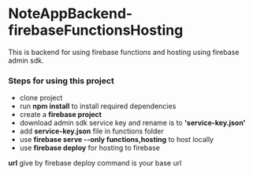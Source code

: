 # **NoteAppBackend-firebaseFunctionsHosting**

This is backend for using firebase functions and hosting using firebase admin sdk.

### **Steps for using this project**

- clone project
- run **npm install** to install required dependencies
- create a **firebase project**
- download admin sdk service key and rename is to **'service-key.json'**
- add **service-key.json** file in functions folder
- use **firebase serve --only functions,hosting** to host locally
- use **firebase deploy** for hosting to firebase

**url** give by firebase deploy command is your base url